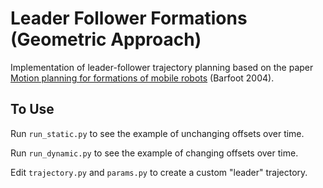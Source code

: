 # Leader Follower Formations (Geometric Approach)

Implementation of leader-follower trajectory planning based on the paper [Motion planning for formations of mobile robots](https://www.sciencedirect.com/science/article/abs/pii/S0921889003001854) (Barfoot 2004).

## To Use
Run `run_static.py` to see the example of unchanging offsets over time.

Run `run_dynamic.py` to see the example of changing offsets over time.

Edit `trajectory.py` and `params.py` to create a custom "leader" trajectory.
